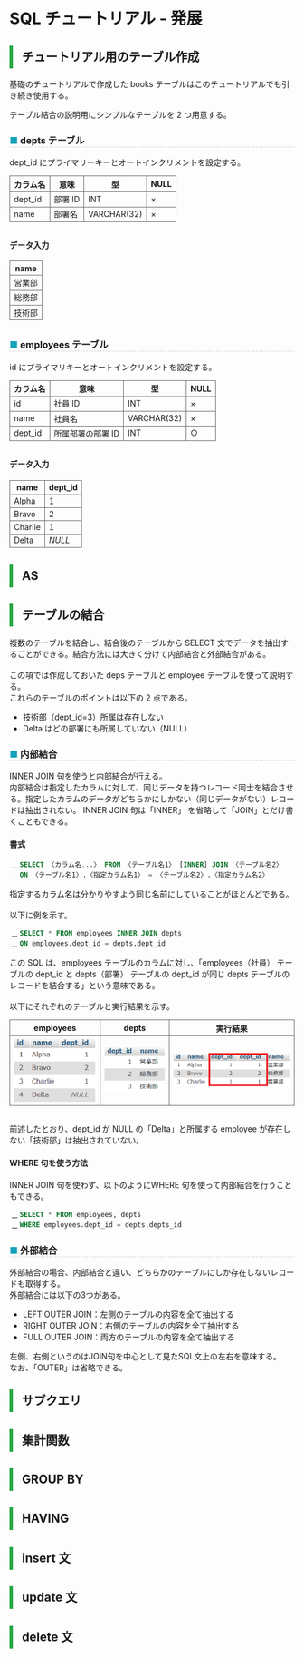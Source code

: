 <link href="https://use.fontawesome.com/releases/v5.0.6/css/all.css" rel="stylesheet">
<style>
  a::after {
    padding: 0 4px;
    content: "\f35d";
    font-family: "Font Awesome 5 Free";
    font-weight: 900;
    font-size: 0.8rem;
  }
  @media print {
    @page { margin: 0; }
    body { margin: 1.6cm; }
  }
  h2 {
    border-left: solid 6px #28a745;
    border-bottom: none!important;
    padding-left: 16px;
    height: 40px!important;
    line-height: 40px!important;
    font-weight: bold!important;
  }
  h3 {
    padding-left: -14px;
    border-bottom: dashed #ccc 1px;
  }
  h3:before {
    content: "■ ";
    color: #17a2b8;
  }
  th, td {
    border: solid 1px #666;
  }
  table {
    margin-bottom: 30px;
  }
  strong {
    color: #f66;
  }
  hr {
    margin-bottom: 30px;
    border-color: #ccc;
  }
  blockquote {
    background: none!important;
    /* font-style: italic; */
    color: #999;
  }
</style>

# SQL チュートリアル - 発展

## チュートリアル用のテーブル作成

基礎のチュートリアルで作成した books テーブルはこのチュートリアルでも引き続き使用する。

テーブル結合の説明用にシンプルなテーブルを 2 つ用意する。

### depts テーブル

dept_id にプライマリーキーとオートインクリメントを設定する。

| カラム名 | 意味    | 型          | NULL |
| -------- | ------- | ----------- | ---- |
| dept_id  | 部署 ID | INT         | ×    |
| name     | 部署名  | VARCHAR(32) | ×    |

#### データ入力

| name   |
| ------ |
| 営業部 |
| 総務部 |
| 技術部 |

### employees テーブル

id にプライマリキーとオートインクリメントを設定する。

| カラム名 | 意味              | 型          | NULL |
| -------- | ----------------- | ----------- | ---- |
| id       | 社員 ID           | INT         | ×    |
| name     | 社員名            | VARCHAR(32) | ×    |
| dept_id  | 所属部署の部署 ID | INT         | ○    |

#### データ入力

| name    | dept_id |
| ------- | ------- |
| Alpha   | 1       |
| Bravo   | 2       |
| Charlie | 1       |
| Delta   | _NULL_  |

## AS

## テーブルの結合

複数のテーブルを結合し、結合後のテーブルから SELECT 文でデータを抽出することができる。結合方法には大きく分けて内部結合と外部結合がある。  
<br>
この項では作成しておいた deps テーブルと employee テーブルを使って説明する。  
これらのテーブルのポイントは以下の 2 点である。

- 技術部（dept_id=3）所属は存在しない
- Delta はどの部署にも所属していない（NULL）

### 内部結合

INNER JOIN 句を使うと内部結合が行える。  
内部結合は指定したカラムに対して、同じデータを持つレコード同士を結合させる。指定したカラムのデータがどちらかにしかない（同じデータがない）レコードは抽出されない。
INNER JOIN 句は「INNER」 を省略して「JOIN」とだけ書くこともできる。

#### 書式

```sql
SELECT 〈カラム名...〉 FROM 〈テーブル名1〉 [INNER] JOIN 〈テーブル名2〉
ON 〈テーブル名1〉.〈指定カラム名1〉 = 〈テーブル名2〉.〈指定カラム名2〉
```
指定するカラム名は分かりやすよう同じ名前にしていることがほとんどである。  
<br>
以下に例を示す。

```sql
SELECT * FROM employees INNER JOIN depts
ON employees.dept_id = depts.dept_id
```

この SQL は、employees テーブルのカラムに対し、「employees（社員） テーブルの dept_id と depts（部署） テーブルの dept_id が同じ depts テーブルのレコードを結合する」という意味である。  
<br>
以下にそれぞれのテーブルと実行結果を示す。  

| employees                                  | depts                                  | 実行結果                                   |
| ------------------------------------------ | -------------------------------------- | ------------------------------------------ |
| ![employees](img/03/2020-03-05-165455.png) | ![depts](img/03/2020-03-05-165530.png) | ![innerJoin](img/03/2020-03-05-164656.png) |

前述したとおり、dept_id が NULL の「Delta」と所属する employee が存在しない「技術部」は抽出されていない。

#### WHERE 句を使う方法

INNER JOIN 句を使わず、以下のようにWHERE 句を使って内部結合を行うこともできる。

```sql
SELECT * FROM employees, depts
WHERE employees.dept_id = depts.depts_id
```

### 外部結合
外部結合の場合、内部結合と違い、どちらかのテーブルにしか存在しないレコードも取得する。  
外部結合には以下の3つがある。

- LEFT OUTER JOIN：左側のテーブルの内容を全て抽出する
- RIGHT OUTER JOIN：右側のテーブルの内容を全て抽出する
- FULL OUTER JOIN：両方のテーブルの内容を全て抽出する

左側、右側というのはJOIN句を中心として見たSQL文上の左右を意味する。  
なお、「OUTER」は省略できる。


## サブクエリ

## 集計関数

## GROUP BY

## HAVING

## insert 文

## update 文

## delete 文
